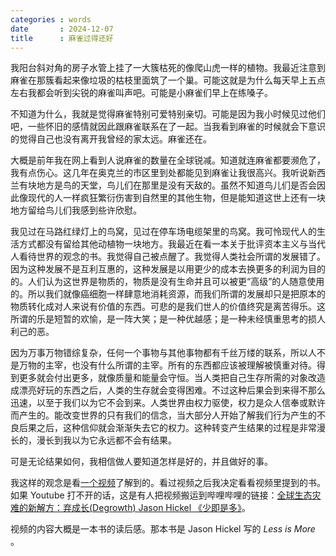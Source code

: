```yaml
---
categories : words
date       : 2024-12-07
title      : 麻雀过得还好
---
```

我阳台斜对角的房子水管上挂了一大簇枯死的像爬山虎一样的植物。我最近注意到麻雀在那簇看起来像垃圾的枯枝里面筑了一个巢。可能这就是为什么每天早上五点左右我都会听到尖锐的麻雀叫声吧。可能是小麻雀们早上在练嗓子。

不知道为什么，我就是觉得麻雀特别可爱特别亲切。可能是因为我小时候见过他们吧，一些怀旧的感情就因此跟麻雀联系在了一起。当我看到麻雀的时候就会下意识的觉得自己也没有离开我曾经的家太远。麻雀还在。

大概是前年我在网上看到人说麻雀的数量在全球锐减。知道就连麻雀都要濒危了，我有点伤心。这几年在奥克兰的市区里到处都能见到麻雀让我很高兴。我听说新西兰有块地方是鸟的天堂，鸟儿们在那里是没有天敌的。虽然不知道鸟儿们是否会因此像现代的人一样疯狂繁衍伤害到自然里的其他生物，但是能知道这世上还有一块地方留给鸟儿们我感到些许欣慰。

我见过在马路红绿灯上的鸟窝，见过在停车场电缆架里的鸟窝。我可怜现代人的生活方式都没有留给其他动植物一块地方。我最近在看一本关于批评资本主义与当代人看待世界的观念的书。我觉得自己被点醒了。我觉得人类社会所谓的发展错了。因为这种发展不是互利互惠的，这种发展是以用更少的成本去换更多的利润为目的的。人们认为这世界是物质的，物质是没有生命并且可以被更“高级”的人随意使用的。所以我们就像癌细胞一样肆意地消耗资源，而我们所谓的发展却只是把原本的物质转化成对人来说有价值的东西。可悲的是我们世人的价值终究是离苦得乐。这所谓的乐是短暂的欢愉，是一阵大笑；是一种优越感；是一种未经慎重思考的损人利己的恶。

因为万事万物错综复杂，任何一个事物与其他事物都有千丝万缕的联系，所以人不是万物的主宰，也没有什么所谓的主宰。所有的东西都应该被理解被慎重对待。得到更多就会付出更多，就像质量和能量会守恒。当人类把自己生存所需的对象改造成漂亮好玩的东西之后，人类的生存就会变得困难。不过这种后果会到来得不那么迅速，以至于我们以为它不会到来。人类世界由权力驱使，权力是众人信奉或默许而产生的。能改变世界的只有我们的信念，当大部分人开始了解我们行为产生的不良后果之后，这种信仰就会渐渐失去它的权力。这种转变产生结果的过程是非常漫长的，漫长到我以为它永远都不会有结果。

可是无论结果如何，我相信做人要知道怎样是好的，并且做好的事。

我这样的观念是看[一个视频](https://youtube.com/watch?v=eWbqwcj9ALo)了解到的。看过视频之后我决定看看视频里提到的书。如果 <span lang="en">Youtube</span> 打不开的话，这是有人把视频搬运到哔哩哔哩的链接：[全球生态灾难的新解方：弃成长(<span lang="en">Degrowth</span>) <span lang="en">Jason Hickel</span> 《少即是多》](https://www.bilibili.com/video/BV18k4y1G7d6/)。

视频的内容大概是一本书的读后感。那本书是 <span lang="en">Jason Hickel</span> 写的 <span lang="en"><i>Less is More</i></span> 。